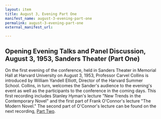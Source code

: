 ```yaml
---
layout: item
title: August 3, Evening Part One
manifest_name: august-3-evening-part-one
permalink: august-3-evening-part-one
external_manifest_url: 

---
```

## Opening Evening Talks and Panel Discussion, August 3, 1953, Sanders Theater (Part One)

On the first evening of the conference, held in Sanders Theater in Memorial Hall at Harvard University on August 3, 1953, Professor Carvel Collins is introduced by William Yandell Elliott, Director of the Harvard Summer School. Collins, in turn, welcomes the Sander's audience to  the evening's event as well as the participants to the conference in the coming days. This first recording includes Stanley Hyman's lecture "New Trends in the Contemporary Novel" and the first part of Frank O'Connor's lecture "The Modern Novel." The second part of O'Connor's lecture can be found on the next recording, <a href="https://tanyaclement.github.io/harvard1953/august-3-evening-part-two">Part Two</a>.
